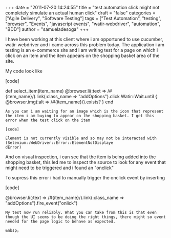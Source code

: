 +++
date = "2011-07-20 14:24:55"
title = "test automation click might not completely simulate an actual human click"
draft = "false"
categories = ["Agile Delivery", "Software Testing"]
tags = ["Test Automation", "testing", "browser", "Events", "javascript events", "watir-webdriver", "automation", "BDD"]
author = "samueladesoga"
+++

I have been working at this client where i am opportuned to use cucumber, watir-webdriver and i came across this problem today. The application i am testing is an e-commerce site and i am writing test for a page on which i click on an item and the item appears on the shopping basket area of the site.

My code look like

[code]

def select_item(item_name)
@browser.li(:text => /#{item_name}/).link(:class_name => "addOptions").click
Watir::Wait.until { @browser.img(:alt => /#{item_name}/).exists? }
end

```
As you can i am waiting for an image which is the icon that represent the item i am buying to appear on the shopping basket. I get this error when the test click on the item

[code]

Element is not currently visible and so may not be interacted with (Selenium::WebDriver::Error::ElementNotDisplaye
dError)

```
And on visual inspection, i can see that the item is being added into the shopping basket, this led me to inspect the source to look for any event that might need to be triggered and i found an "onclick"

To supress this error i had to manually trigger the onclick event by inserting

[code]

@browser.li(:text => /#{item_name}/).link(:class_name => "addOptions").fire_event("onlick&quot;)

```
My test now run reliably. What you can take from this is that even though the UI seems to be doing the right things, there might so event needed for the page logic to behave as expected.

&nbsp;

